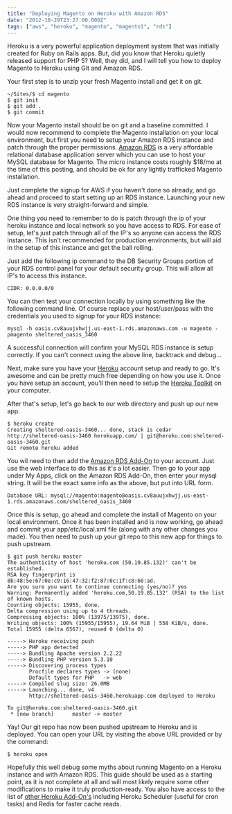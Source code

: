 ```yaml
---
title: "Deploying Magento on Heroku with Amazon RDS"
date: "2012-10-29T23:27:00.000Z"
tags: ["aws", "heroku", "magento", "magento1", "rds"]
---
```


Heroku is a very powerful application deployment system that was initially created for Ruby on Rails apps. But, did you know that Heroku quietly released support for PHP 5? Well, they did, and I will tell you how to deploy Magento to Heroku using Git and Amazon RDS.

Your first step is to unzip your fresh Magento install and get it on git.

```plain
~/Sites/$ cd magento
$ git init
$ git add .
$ git commit
```

Now your Magento install should be on git and a baseline committed. I would now recommend to complete the Magento installation on your local environment, but first you need to setup your Amazon RDS instance and patch through the proper permissions. <a href="http://aws.amazon.com/rds/" target="_blank">Amazon RDS</a> is a very affordable relational database application server which you can use to host your MySQL database for Magento. The micro instance costs roughly $18/mo at the time of this posting, and should be ok for any lightly trafficked Magento installation.

Just complete the signup for AWS if you haven't done so already, and go ahead and proceed to start setting up an RDS instance. Launching your new RDS instance is very straight-forward and simple.

One thing you need to remember to do is patch through the ip of your heroku instance and local network so you have access to RDS. For ease of setup, let's just patch through all of the IP's so anyone can access the RDS instance. This isn't recommended for production environments, but will aid in the setup of this instance and get the ball rolling.

Just add the following ip command to the DB Security Groups portion of your RDS control panel for your default security group. This will allow all IP's to access this instance.

```plain
CIDR: 0.0.0.0/0
```

You can then test your connection locally by using something like the following command line. Of course replace your host/user/pass with the credentials you used to signup for your RDS instance:

```plain
mysql -h oasis.cv8auujxhwjj.us-east-1.rds.amazonaws.com -u magento -pmagento sheltered_oasis_3460
```

A successful connection will confirm your MySQL RDS instance is setup correctly. If you can't connect using the above line, backtrack and debug...

Next, make sure you have your <a href="http://www.heroku.com/" target="_blank">Heroku</a> account setup and ready to go. It's awesome and can be pretty much free depending on how you use it. Once you have setup an account, you'll then need to setup the <a href="https://toolbelt.heroku.com/" target="_blank">Heroku Toolkit</a> on your computer.

After that's setup, let's go back to our web directory and push up our new app.

```plain
$ heroku create
Creating sheltered-oasis-3460... done, stack is cedar
http://sheltered-oasis-3460 herokuapp.com/ | git@heroku.com:sheltered-oasis-3460.git
Git remote heroku added
```

You wil need to then add the <a href="https://addons.heroku.com/amazon_rds" target="_blank">Amazon RDS Add-On</a> to your account. Just use the web interface to do this as it's a lot easier. Then go to your app under My Apps, click on the Amazon RDS Add-On, then enter your mysql string. It will be the exact same info as the above, but put into URL form.

```plain
Database URL: mysql://magento:magento@oasis.cv8auujxhwjj.us-east-1.rds.amazonaws.com/sheltered_oasis_3460
```

Once this is setup, go ahead and complete the install of Magento on your local environment. Once it has been installed and is now working, go ahead and commit your app/etc/local.xml file (along with any other changes you made). You then need to push up your git repo to this new app for things to push upstream.

```plain
$ git push heroku master
The authenticity of host 'heroku.com (50.19.85.132)' can't be established.
RSA key fingerprint is 8b:48:5e:67:0e:c9:16:47:32:f2:87:0c:1f:c8:60:ad.
Are you sure you want to continue connecting (yes/no)? yes
Warning: Permanently added 'heroku.com,50.19.85.132' (RSA) to the list of known hosts.
Counting objects: 15955, done.
Delta compression using up to 4 threads.
Compressing objects: 100% (13975/13975), done.
Writing objects: 100% (15955/15955), 19.64 MiB | 558 KiB/s, done.
Total 15955 (delta 6567), reused 0 (delta 0)
 
-----> Heroku receiving push
-----> PHP app detected
-----> Bundling Apache version 2.2.22
-----> Bundling PHP version 5.3.10
-----> Discovering process types
       Procfile declares types -> (none)
       Default types for PHP   -> web
-----> Compiled slug size: 26.0MB
-----> Launching... done, v4
       http://sheltered-oasis-3460.herokuapp.com deployed to Heroku
 
To git@heroku.com:sheltered-oasis-3460.git
 * [new branch]      master -> master
```

Yay! Our git repo has now been pushed upstream to Heroku and is deployed. You can open your URL by visiting the above URL provided or by the command:

```plain
$ heroku open
```

Hopefully this well debug some myths about running Magento on a Heroku instance and with Amazon RDS. This guide should be used as a starting point, as it is not complete at all and will most likely require some other modifications to make it truly production-ready. You also have access to the list of <a href="https://addons.heroku.com/" target="_blank">other Heroku Add-On's</a> including Heroku Scheduler (useful for cron tasks) and&nbsp;Redis for faster cache reads.
